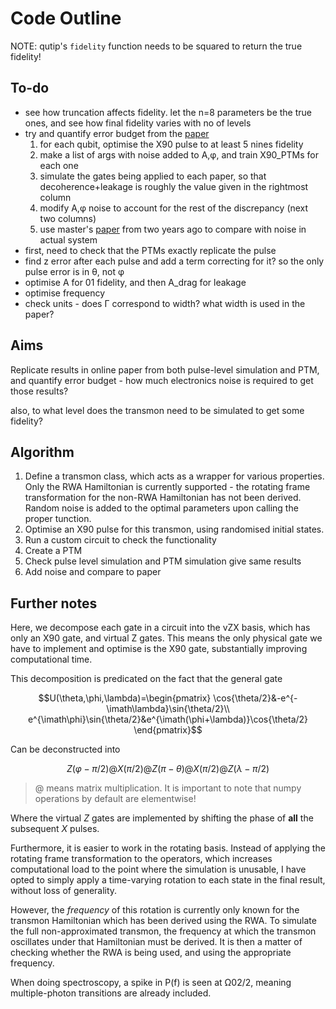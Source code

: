 # Code Outline

NOTE: qutip's `fidelity` function needs to be squared to return the true fidelity!

## To-do

- see how truncation affects fidelity. let the n=8 parameters be the true ones, and see how final fidelity varies with no of levels
- try and quantify error budget from the [paper](https://www.science.org/doi/10.1126/sciadv.abl6698)
  1. for each qubit, optimise the X90 pulse to at least 5 nines fidelity
  2. make a list of args with noise added to A,φ, and train X90_PTMs for each one
  3. simulate the gates being applied to each paper, so that decoherence+leakage is roughly the value given in the rightmost column
  4. modify A,φ noise to account for the rest of the discrepancy (next two columns)
  5. use master's [paper](//C:/Users/manav/OneDrive/Oxford/Master's%20project/Papers/CMP1902-1qerrors.pdf) from two years ago to compare with noise in actual system
- first, need to check that the PTMs exactly replicate the pulse
- find z error after each pulse and add a term correcting for it? so the only pulse error is in θ, not φ
- optimise A for 01 fidelity, and then A_drag for leakage
- optimise frequency
- check units - does Γ correspond to width? what width is used in the paper?

## Aims

Replicate results in online paper from both pulse-level simulation and PTM, and quantify error budget - how much electronics noise is required to get those results?

also, to what level does the transmon need to be simulated to get some fidelity?

## Algorithm

1. Define a transmon class, which acts as a wrapper for various properties. Only the RWA Hamiltonian is currently supported - the rotating frame transformation for the non-RWA Hamiltonian has not been derived. Random noise is added to the optimal parameters upon calling the proper tunction.
2. Optimise an X90 pulse for this transmon, using randomised initial states. 
3. Run a custom circuit to check the functionality
4. Create a PTM
5. Check pulse level simulation and PTM simulation give same results
6. Add noise and compare to paper

## Further notes

Here, we decompose each gate in a circuit into the vZX basis, which has only an X90 gate, and virtual Z gates. This means the only physical gate we have to implement and optimise is the X90 gate, substantially improving computational time.

This decomposition is predicated on the fact that the general gate

$$U(\theta,\phi,\lambda)=\begin{pmatrix}
\cos{\theta/2}&-e^{-\imath\lambda}\sin{\theta/2}\\
e^{\imath\phi}\sin{\theta/2}&e^{\imath(\phi+\lambda)}\cos{\theta/2}
\end{pmatrix}$$

Can be deconstructed into

$$Z(φ-π/2) @ X(π/2) @ Z(π-θ) @ X(π/2) @ Z(λ-π/2)$$

> $@$ means matrix multiplication. It is important to note that numpy operations by default are elementwise!

Where the virtual $Z$ gates are implemented by shifting the phase of **all** the subsequent $X$ pulses.

Furthermore, it is easier to work in the rotating basis. Instead of applying the rotating frame transformation to the operators, which increases computational load to the point where the simulation is unusable, I have opted to simply apply a time-varying rotation to each state in the final result, without loss of generality.

However, the *frequency* of this rotation is currently only known for the transmon Hamiltonian which has been derived using the RWA. To simulate the full non-approximated transmon, the frequency at which the transmon oscillates under that Hamiltonian must be derived. It is then a matter of checking whether the RWA is being used, and using the appropriate frequency.

When doing spectroscopy, a spike in P(f) is seen at Ω02/2, meaning multiple-photon transitions are already included.
